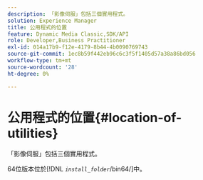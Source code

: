 ```yaml
---
description: 「影像伺服」包括三個實用程式。
solution: Experience Manager
title: 公用程式的位置
feature: Dynamic Media Classic,SDK/API
role: Developer,Business Practitioner
exl-id: 014a17b9-f12e-4179-8b44-4b0090769743
source-git-commit: 1ec8b59f442eb96c6c3f5f1405d57a38a86bd056
workflow-type: tm+mt
source-wordcount: '28'
ht-degree: 0%

---
```


# 公用程式的位置{#location-of-utilities}

「影像伺服」包括三個實用程式。

64位版本位於&#x200B;[!DNL *`install_folder`*/bin64/]中。
